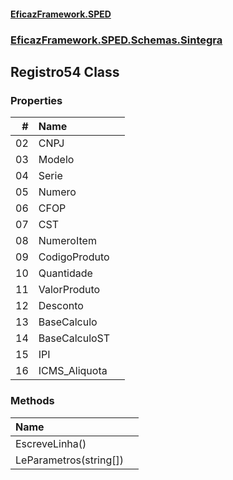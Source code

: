 #### [EficazFramework.SPED](EficazFrameworkSPED.md 'EficazFramework SPED')
### [EficazFramework.SPED.Schemas.Sintegra](EficazFramework.SPED.Schemas.Sintegra.md 'EficazFramework.SPED.Schemas.Sintegra')

## Registro54 Class
### Properties

| # | Name | |
| ---: | :--- | :--- |
| 02 | CNPJ |  |
| 03 | Modelo |  |
| 04 | Serie |  |
| 05 | Numero |  |
| 06 | CFOP |  |
| 07 | CST |  |
| 08 | NumeroItem |  |
| 09 | CodigoProduto |  |
| 10 | Quantidade |  |
| 11 | ValorProduto |  |
| 12 | Desconto |  |
| 13 | BaseCalculo |  |
| 14 | BaseCalculoST |  |
| 15 | IPI |  |
| 16 | ICMS_Aliquota |  |
### Methods

| Name | |
| :--- | :--- |
| EscreveLinha() |  |
| LeParametros(string[]) |  |
